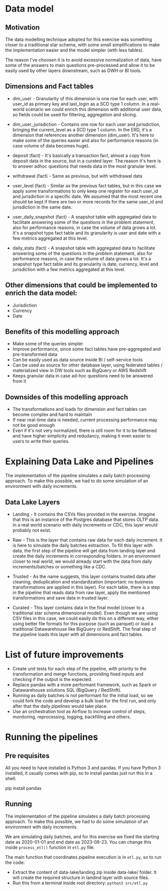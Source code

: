# Data model

## Motivation
The data modelling technique adopted for this exercise was something closer to a traditional star schema,
with some small simplifications to make the implementation easier and the model simpler (with less tables).

The reason I've choosen it is to avoid excessive normalization of data, have some of the answers to main questions pre-processed
and allow it to be easily used by other layers downstream, such as DWH or BI tools.

## Dimensions and Fact tables

- dim_user - Granularity of this dimension is one row for each user, with user_id as primary key and last_login as
           a SCD type 1 column. In a real-world scenario we could enrich this dimension with additional user data,
           so fields could be used for filtering, aggregation and slicing.

- dim_user_jurisdiction - Contains one row for each user and jurisdiction, bringing the current_level as a SCD type 1 column.
                        In the ERD, it's a dimension that references another dimension (dim_user). It's here to make some of
                        the queries easier and also for performance reasons (in case volume of data becomes huge).

- deposit (fact) - It's basically a transaction fact, almost a copy from deposit data in the source, but in a curated layer.
               The reason it's here is to answer adhoc questions that needs data in the most granular level.

- withdrawal (fact) - Same as previous, but with withdrawal data

- user_level (fact) - Similar as the previous fact tables, but in this case we apply some transformations to only keep one register
                    for each user_id and jurisdiction in a specific date. We assumed that the most recent one should be kept if there 
                    are two or more records for the same user_id and jurisdiction in the same date.

- user_daily_snapshot (fact) - A snapshot table with aggregated data to facilitate answering some of the questions in the problem statement,
                             also for performance reasons, in case the volume of data grows a lot. It's a snapshot type fact table and its
                             granularity is user and date with a few metrics aggregated at this level.

- daily_stats (fact) - A snapshot table with aggregated data to facilitate answering some of the questions in the problem statement,
                     also for performance reasons, in case the volume of data grows a lot. It's a snapshot type fact table and its
                     granularity is date, currency, level and jurisdiction with a few metrics aggregated at this level.

## Other dimensions that could be implemented to enrich the data model:
- Jurisdiction
- Currency
- Date

## Benefits of this modelling approach
- Make some of the queries simpler
- Improve performance, since some fact tables have pre-aggregated and pre-transformed data
- Can be easily used as data source inside BI / self-service tools
- Can be used as source for other database layer, using federated tables / materialized view in DW tools such as BigQuery or AWS Redshift
- Keeps granular data in case ad-hoc questions need to be answered from it

## Downsides of this modelling approach
- The transformations and loads for dimension and fact tables can become complex and hard to maintain
- If near real-time data is needed, current processing performance may not be good enough
- Even if it's not very normalized, there is still room for it to  be flattened and have
  higher simplicity and redudancy, making it even easier to users to write their queries.

# Explaining Data Lake and Pipelines
The implementation of the pipeline simulates a daily batch processing approach. To make this possible, we had to do some simulation of an environment with daily increments.

## Data Lake Layers

- Landing - It contains the CSVs files provided in the exercise. Imagine that this is an instance of the Postgres database that stores OLTP data. In a real world scenario with daily increments or CDC, this layer would probably not exist.

- Raw - This is the layer that contains raw data for each daily increment. It is here to simulate the daily batches extraction. To fill this layer with data, the first step of the pipeline will get data from landing layer and create the daily increments in corresponding folders. In an environment closer to real world, we would already start with the data from daily increments/batches or something like a CDC.

- Trusted - As the name suggests, this layer contains trusted data after cleaning, deduplication and standardization (important: no business transformations are applied in this layer). For each table, there is a step in the pipeline that reads data from raw layer, apply the mentioned transformations and save data in trusted layer.

- Curated - This layer contains data in the final model (closer to a traditional star schema dimensional model). Even though we are using CSV files in this case, we could easily do this on a different way, either using better file formats for this purpose (such as parquet) or load a traditional Datawarehouse like BigQuery or RedShift. The final step of the pipeline loads this layer with all dimensions and fact tables. 

# List of future improvements
- Create unit tests for each step of the pipeline, with priority to the transformation and merge functions, providing fixed inputs and checking if the output is the expected.
- Replace pandas with a more performant framework, such as Spark or Datawarehouse solutions SQL (BigQuery / RedShift).
- Running as daily batches is not performant for the initial load, so we could fork the code and develop a bulk load for the first run, and only after that the daily pipelines would take place.
- Use an orchestration tool as Airflow to increase control of steps, monitoring, reprocessing, logging, backfilling and others.


# Running the pipelines

## Pre requisites 
All you need to have installed is Python 3 and pandas. If you have Python 3 installed, it usually comes with pip, so to install pandas just run this in a shell:

pip install pandas

## Running
The implementation of the pipeline simulates a daily batch processing approach. To make this possible, we had to do some simulation of an environment with daily increments.

We are simulating daily batches, and for this exercise we fixed the starting date as 2020-01-01 and end date as 2023-08-23. You can change this inside `process_etl()` function in `etl.py` file.

The main function that coordinates pipeline execution is in `etl.py`, so to run the code:
- Extract  the content of data-lake/landing.zip inside data-lake/ folder. It will create the required structure in landind layer with source files.
- Run this from a terminal inside root directory: `python3 src/etl.py`
